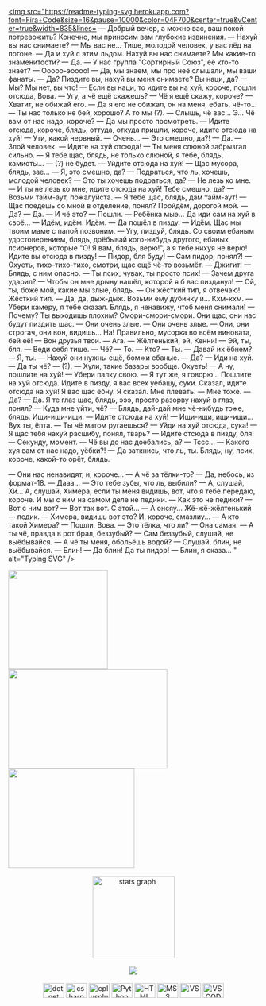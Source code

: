 <a align="center" href="https://git.io/typing-svg"><img src="https://readme-typing-svg.herokuapp.com?font=Fira+Code&size=16&pause=10000&color=04F700&center=true&vCenter=true&width=835&lines=
                                                       — Добрый вечер, а можно вас, ваш покой потревожить? Конечно, мы приносим вам глубокие извинения.
— Нахуй вы нас снимаете?
— Мы вас не... Тише, молодой человек, у вас лёд на погоне.
— Да и хуй с этим льдом. Нахуй вы нас снимаете? Мы какие-то знаменитости?
— Да.
— У нас группа "Сортирный Союз", её кто-то знает?
— Ооооо-эоооо!
— Да, мы знаем, мы про неё слышали, мы ваши фанаты.
— Да? Пиздите вы, нахуй вы меня снимаете? Вы наци, да?
— Мы? Мы нет, вы что!
— Если вы наци, то идите вы на хуй, короче, пошли отсюда, Вова.
— Угу, а чё ещё скажешь?
— Чё я ещё скажу, короче?
— Хватит, не обижай его.
— Да я его не обижал, он на меня, ебать, чё-то...
— Ты нас только не бей, хорошо? А то мы (?).
— Слышь, чё вас... Э... Чё вам от нас надо, короче?
— Да мы просто посмотреть.
— Идите отсюда, короче, блядь, оттуда, откуда пришли, короче, идите отсюда на хуй!
— Ути, какой нервный.
— Очень...
— Это смешно, да?!
— Да.
— Злой человек.
— Идите на хуй отсюда!
— Ты меня слюной забрызгал сильно.
— Я тебе щас, блядь, не только слюной, я тебе, блядь, камиоты...
— (?) не будет.
— Уйдите отсюда на хуй!
— Щас мусора, блядь, зае...
— Я, это смешно, да?
— Подраться, что ль, хочешь, молодой человек?
— Это ты хочешь подраться, да?
— Не лезь ко мне.
— И ты не лезь ко мне, идите отсюда на хуй! Тебе смешно, да?
— Возьми тайм-аут, пожалуйста.
— Я тебе щас, блядь, дам тайм-аут!
— Щас поедешь со мной в отделение, понял? Пройдём, дорогой мой.
— Да?
— Да.
— И чё это?
— Пошли.
— Ребёнка мыэ... Да иди сам на хуй в своё...
— Идём, идём. Идём.
— Да пошёл в пизду.
— Идём. Щас мы твоим маме с папой позвоним.
— Угу, пиздуй, блядь. Со своим ебаным удостоверением, блядь, доёбывай кого-нибудь другого, ебаных псионеров, которые "О! Я вам, блядь, верю!", а я тебе нихуя не верю! Идите вы отсюда в пизду!
— Пидор, бля буду!
— Сам пидор, понял?!
— Охуеть, тихо-тихо-тихо, смотри, щас ещё чё-то возьмёт.
— Джигит!
— Блядь, с ним опасно.
— Ты псих, чувак, ты просто псих!
— Зачем друга ударил?
— Чтобы он мне дрыну нашёл, которой я б вас пизданул!
— Ой, ты, боже мой, какие мы злые, блядь.
— Он жёсткий тип, я отвечаю! Жёсткий тип.
— Да, да, дыж-дыж. Возьми ему дубинку и... Кхм-кхм.
— Убери камеру, я тебе сказал. Блядь, я ненавижу, чтоб меня снимали!
— Почему? Ты выходишь плохим? Смори-смори-смори. Они щас, они нас будут пиздить щас.
— Они очень злые.
— Они очень злые.
— Они, они строгач, они вон, видишь... На! Правильно, мусорка во всём виновата, бей её!
— Вон друзья твои.
— Ага.
— Жёлтенький, эй, Кенни!
— Эй, ты, бля.
— Веди себя тише.
— Чё?
— То.
— Кто?
— Ты.
— Давай их ёбнем?
— Я, ты.
— Нахуй они нужны ещё, бомжи ебаные.
— Да?
— Иди на хуй.
— Да ты чё?
— (?).
— Хули, такие базары вообще. Охуеть!
— А ну, пошлите на хуй!
— Убери палку свою.
— Я тут же, я говорю... Пошлите на хуй отсюда. Идите в пизду, я вас всех уебашу, суки. Сказал, идите отсюда на хуй! Я вас щас ёбну. Я сказал. Мне плевать.
— Мне тоже.
— Да?
— Да. Я те глаз щас, блядь, эээ, просто разорву нахуй в глаз, понял?
— Куда мне уйти, чё?
— Блядь, дай-дай мне чё-нибудь тоже, блядь. Ищи-ищи-ищи.
— Идите отсюда на хуй!
— Ищи-ищи, ищи-ищи... Вух ты, ёпта.
— Ты чё матом ругаешься?
— Уйди на хуй отсюда, сука!
— Я щас тебя нахуй расшибу, понял, тварь?
— Идите отсюда в пизду, бля!
— Секунду, момент.
— Чё вы до нас доебались, а?
— Тссс...
— Какого хуя вам от нас надо, уёбки?!
— Да заткнись, что ль, ты. Блядь, ну, псих, короче, какой-то орёт, блядь.

— Они нас ненавидят, и, короче...
— А чё за тёлки-то?
— Да, небось, из формат-18.
— Дааа...
— Это тебе зубы, что ль, выбили?
— А, слушай, Хи... А, слушай, Химера, если ты меня видишь, вот, что я тебе передаю, короче. И мы с ним на самом деле не педики.
— Как это не педики?
— Вот с ним вот?
— Вот так вот. С этой...
— А онсяу... Жё-жё-жёлтенький — педик.
— Химера, видишь вот это? И, короче, смазлиу...
— А кто такой Химера?
— Пошли, Вова.
— Это тёлка, что ли?
— Она самая.
— А ты чё, правда в рот брал, беззубый?
— Сам беззубый, слушай, не выёбывайся.
— А чё ты меня, обольёшь водой?
— Слушай, блин, не выёбывайся.
— Блин!
— Да блин! Да ты пидор!
— Блин, я сказа...
" alt="Typing SVG" /></a>

<div>
    <img height="200" width"220" src="https://gifdb.com/images/high/caught-in-4k-saul-goodman-tz60jv8lh8sdnj3v.webp"/>
    <img height="200" width="320" src="https://gifdb.com/images/high/3d-saul-goodman-8w5pgtty7uc39twl.webp"/>
    <img height="200" width="254" src="https://i.imgur.com/Au2paCc.gif"/>
<div>
  <br/>
      <div align="center">
    <img src="https://github-readme-stats.vercel.app/api/top-langs/?username=ckd4&layout=compact&theme=dark&hide_border=true&count_private=false" height="165" alt="stats graph"/>
    <br/>
<br/>
          <img src="https://profile-counter.glitch.me/ckd4/count.svg"/>
    <br/>
<br/>
  </div>
  <div align="center">
      <img src="https://cdn.jsdelivr.net/gh/devicons/devicon/icons/dot-net/dot-net-original.svg" height="30" width="42" alt="dot net"  />
    <img src="https://cdn.jsdelivr.net/gh/devicons/devicon/icons/csharp/csharp-original.svg" height="30" width="42" alt="csharp logo"  />
    <img src="https://cdn.jsdelivr.net/gh/devicons/devicon/icons/cplusplus/cplusplus-original.svg" height="30" width="42" alt="cplusplus logo"  />
    <img src="https://cdn.jsdelivr.net/gh/devicons/devicon/icons/python/python-original.svg" height="30" width="42" alt="Python"  />
    <img src="https://cdn.jsdelivr.net/gh/devicons/devicon/icons/html5/html5-original.svg" height="30" width="42" alt="HTML"  />
    <img src="https://cdn.jsdelivr.net/gh/devicons/devicon/icons/microsoftsqlserver/microsoftsqlserver-plain-wordmark.svg" height="30" width="42" alt="MSS"/>
    <img src="https://cdn.jsdelivr.net/gh/devicons/devicon/icons/visualstudio/visualstudio-plain.svg" height="30" width="42" alt="VS"/>
    <img src="https://cdn.jsdelivr.net/gh/devicons/devicon/icons/vscode/vscode-original.svg" height="30" width="42" alt="VSCODE"  />
    
    


  </div>
<!--
devicon/icons/photoshop/photoshop-line.svg
devicon/icons/unity/unity-original.svg
devicon/icons/unity/unity-original-wordmark.svg
<img src="https://cdn.jsdelivr.net/gh/devicons/devicon/icons/linux/linux-original.svg" height="30" width="42" alt="linux logo"  />

Here are some ideas to get you started:

- 🔭 I’m currently working on ...
- 🌱 I’m currently learning ...
- 👯 I’m looking to collaborate on ...
- 🤔 I’m looking for help with ...
- 💬 Ask me about ...
- 📫 How to reach me: ...
- ⚡ Fun fact: ...
-->
